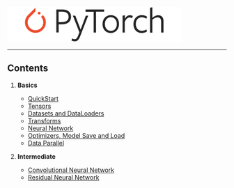 ![logo](logo/pytorch_logo.svg)
<hr>

## Contents

1. **Basics**
    - [QuickStart](tutorials/01-basics/01-quickstart/main.py)
    - [Tensors](tutorials/01-basics/02-tensors/main.py)
    - [Datasets and DataLoaders](tutorials/01-basics/03-dataset-dataloaders/main.py)
    - [Transforms](tutorials/01-basics/04-transforms/main.py)
    - [Neural Network](tutorials/01-basics/05-neural-network/main.py)
    - [Optimizers, Model Save and Load](tutorials/01-basics/06-optim-save-load/main.py)
    - [Data Parallel](tutorials/01-basics/07-data-parallel/main.py)
   

2. **Intermediate**
    - [Convolutional Neural Network](tutorials/02-intermediate/01-convolutional-nn/main.py)
    - [Residual Neural Network](tutorials/02-intermediate/02-deep-residual-nn/main.py)
   
    